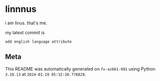 # linnnus

i am linus. that's me.

my latest commit is

```
add english language attribute
```

## Meta

This README was automatically generated on `fv-az661-991` using Python
`3.10.13` at `2024-01-19 05:32:20.776829`.
